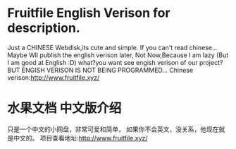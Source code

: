 # Fruitfile English Verison for description.
Just a CHINESE Webdisk,its cute and simple.
If you can't read chinese...
Maybe Wll publish the english verison later,
Not Now,Because I am lazy
(But I am good at English :D)
what?you want see engish verison of our project?
BUT ENGISH VERISON IS NOT BEING PROGRAMMED...
Chinese verison:http://www.fruitfile.xyz/
# 水果文档 中文版介绍
只是一个中文的小网盘，非常可爱和简单，
如果你不会英文，没关系，他现在就是中文的。
项目查看地址:http://www.fruitfile.xyz/
